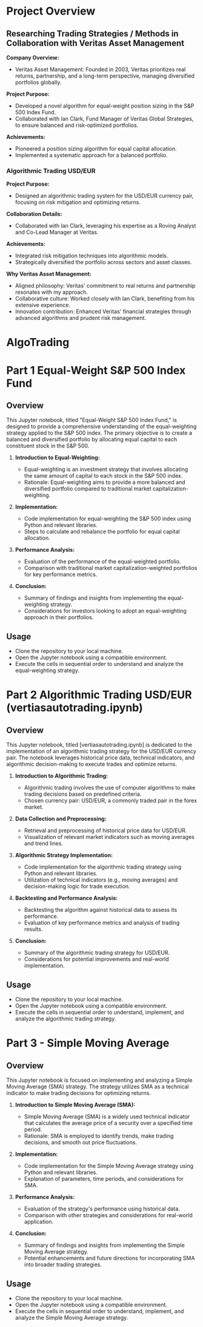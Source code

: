 # Project Overview

## Researching Trading Strategies / Methods in Collaboration with Veritas Asset Management

**Company Overview:**
- Veritas Asset Management: Founded in 2003, Veritas prioritizes real returns, partnership, and a long-term perspective, managing diversified portfolios globally.

**Project Purpose:**
- Developed a novel algorithm for equal-weight position sizing in the S&P 500 Index Fund.
- Collaborated with Ian Clark, Fund Manager of Veritas Global Strategies, to ensure balanced and risk-optimized portfolios.

**Achievements:**
- Pioneered a position sizing algorithm for equal capital allocation.
- Implemented a systematic approach for a balanced portfolio.

### Algorithmic Trading USD/EUR

**Project Purpose:**
- Designed an algorithmic trading system for the USD/EUR currency pair, focusing on risk mitigation and optimizing returns.

**Collaboration Details:**
- Collaborated with Ian Clark, leveraging his expertise as a Roving Analyst and Co-Lead Manager at Veritas.

**Achievements:**
- Integrated risk mitigation techniques into algorithmic models.
- Strategically diversified the portfolio across sectors and asset classes.

**Why Veritas Asset Management:**
- Aligned philosophy: Veritas' commitment to real returns and partnership resonates with my approach.
- Collaborative culture: Worked closely with Ian Clark, benefiting from his extensive experience.
- Innovation contribution: Enhanced Veritas' financial strategies through advanced algorithms and prudent risk management.

# AlgoTrading

# Part 1 Equal-Weight S&P 500 Index Fund

## Overview

This Jupyter notebook, titled "Equal-Weight S&P 500 Index Fund," is designed to provide a comprehensive understanding of the equal-weighting strategy applied to the S&P 500 index. The primary objective is to create a balanced and diversified portfolio by allocating equal capital to each constituent stock in the S&P 500.

1. **Introduction to Equal-Weighting:**
   - Equal-weighting is an investment strategy that involves allocating the same amount of capital to each stock in the S&P 500 index.
   - Rationale: Equal-weighting aims to provide a more balanced and diversified portfolio compared to traditional market capitalization-weighting.

2. **Implementation:**
   - Code implementation for equal-weighting the S&P 500 index using Python and relevant libraries.
   - Steps to calculate and rebalance the portfolio for equal capital allocation.

3. **Performance Analysis:**
   - Evaluation of the performance of the equal-weighted portfolio.
   - Comparison with traditional market capitalization-weighted portfolios for key performance metrics.

4. **Conclusion:**
   - Summary of findings and insights from implementing the equal-weighting strategy.
   - Considerations for investors looking to adopt an equal-weighting approach in their portfolios.

## Usage

- Clone the repository to your local machine.
- Open the Jupyter notebook using a compatible environment.
- Execute the cells in sequential order to understand and analyze the equal-weighting strategy.

# Part 2 Algorithmic Trading USD/EUR (vertiasautotrading.ipynb)

## Overview

This Jupyter notebook, titled [vertiasautotrading.ipynb] is dedicated to the implementation of an algorithmic trading strategy for the USD/EUR currency pair. The notebook leverages historical price data, technical indicators, and algorithmic decision-making to execute trades and optimize returns.

1. **Introduction to Algorithmic Trading:**
   - Algorithmic trading involves the use of computer algorithms to make trading decisions based on predefined criteria.
   - Chosen currency pair: USD/EUR, a commonly traded pair in the forex market.

2. **Data Collection and Preprocessing:**
   - Retrieval and preprocessing of historical price data for USD/EUR.
   - Visualization of relevant market indicators such as moving averages and trend lines.

3. **Algorithmic Strategy Implementation:**
   - Code implementation for the algorithmic trading strategy using Python and relevant libraries.
   - Utilization of technical indicators (e.g., moving averages) and decision-making logic for trade execution.

4. **Backtesting and Performance Analysis:**
   - Backtesting the algorithm against historical data to assess its performance.
   - Evaluation of key performance metrics and analysis of trading results.

5. **Conclusion:**
   - Summary of the algorithmic trading strategy for USD/EUR.
   - Considerations for potential improvements and real-world implementation.

## Usage

- Clone the repository to your local machine.
- Open the Jupyter notebook using a compatible environment.
- Execute the cells in sequential order to understand, implement, and analyze the algorithmic trading strategy.

# Part 3 - Simple Moving Average 

## Overview

This Jupyter notebook is focused on implementing and analyzing a Simple Moving Average (SMA) strategy. The strategy utilizes SMA as a technical indicator to make trading decisions for optimizing returns.

1. **Introduction to Simple Moving Average (SMA):**
   - Simple Moving Average (SMA) is a widely used technical indicator that calculates the average price of a security over a specified time period.
   - Rationale: SMA is employed to identify trends, make trading decisions, and smooth out price fluctuations.

2. **Implementation:**
   - Code implementation for the Simple Moving Average strategy using Python and relevant libraries.
   - Explanation of parameters, time periods, and considerations for SMA.

3. **Performance Analysis:**
   - Evaluation of the strategy's performance using historical data.
   - Comparison with other strategies and considerations for real-world application.

4. **Conclusion:**
   - Summary of findings and insights from implementing the Simple Moving Average strategy.
   - Potential enhancements and future directions for incorporating SMA into broader trading strategies.

## Usage

- Clone the repository to your local machine.
- Open the Jupyter notebook using a compatible environment.
- Execute the cells in sequential order to understand, implement, and analyze the Simple Moving Average strategy.
